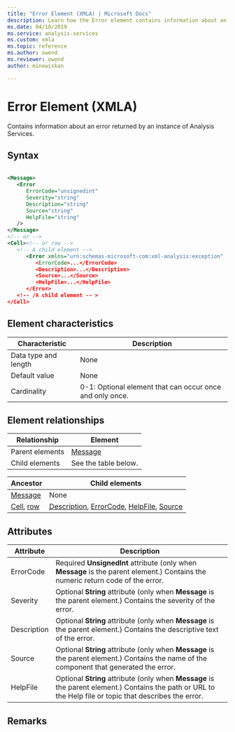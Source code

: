 ```yaml
---
title: "Error Element (XMLA) | Microsoft Docs"
description: Learn how the Error element contains information about an error returned by an instance of Analysis Services.
ms.date: 04/10/2019
ms.service: analysis-services
ms.custom: xmla
ms.topic: reference
ms.author: owend
ms.reviewer: owend
author: minewiskan

---
```

# Error Element (XMLA)

  Contains information about an error returned by an instance of Analysis Services.  
  
## Syntax  
  
```xml  
  
<Message>  
   <Error   
      ErrorCode="unsignedint"   
      Severity="string"   
      Description="string"  
      Source="string"  
      HelpFile="string"  
   />  
</Message>  
<!-- or -->  
<Cell><!-- or row -->  
   <!-- A child element -->  
      <Error xmlns="urn:schemas-microsoft-com:xml-analysis:exception"  
         <ErrorCode>...</ErrorCode>  
         <Description>...</Description>  
         <Source>...</Source>  
         <HelpFile>...</HelpFile>  
      </Error>  
   <!-- /A child element -- >  
</Cell>  
```  
  
## Element characteristics  
  
|Characteristic|Description|  
|--------------------|-----------------|  
|Data type and length|None|  
|Default value|None|  
|Cardinality|0-1: Optional element that can occur once and only once.|  
  
## Element relationships  
  
|Relationship|Element|  
|------------------|-------------|  
|Parent elements|[Message](../xml-elements-properties/message-element-xmla.md)|  
|Child elements|See the table below.|  
  
|Ancestor|Child elements|  
|--------------|--------------------|  
|[Message](../xml-elements-properties/message-element-xmla.md)|None|  
|[Cell](../xml-elements-properties/cell-element-mddataset-xmla.md), [row](../xml-elements-properties/message-element-xmla.md)|[Description](../xml-elements-properties/description-element-xmla.md), [ErrorCode](../xml-elements-properties/errorcode-element-xmla.md), [HelpFile](../xml-elements-properties/helpfile-element-xmla.md), [Source](../xml-elements-properties/source-element-error-xmla.md)|  
  
## Attributes  
  
|Attribute|Description|  
|---------------|-----------------|  
|ErrorCode|Required **UnsignedInt** attribute (only when **Message** is the parent element.) Contains the numeric return code of the error.|  
|Severity|Optional **String** attribute (only when **Message** is the parent element.) Contains the severity of the error.|  
|Description|Optional **String** attribute (only when **Message** is the parent element.) Contains the descriptive text of the error.|  
|Source|Optional **String** attribute (only when **Message** is the parent element.) Contains the name of the component that generated the error.|  
|HelpFile|Optional **String** attribute (only when **Message** is the parent element.) Contains the path or URL to the Help file or topic that describes the error.|  
  
## Remarks  
  
